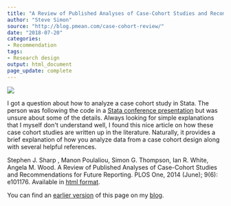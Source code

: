 ```yaml
---
title: "A Review of Published Analyses of Case-Cohort Studies and Recommendations for Future Reporting"
author: "Steve Simon"
source: "http://blog.pmean.com/case-cohort-review/"
date: "2018-07-20"
categories:
- Recommendation
tags:
- Research design
output: html_document
page_update: complete
---
```


![](http://www.pmean.com/new-images/18/case-cohort-review01.png)

<!---More--->

I got a question about how to analyze a case cohort study in Stata. The person was following the code in a [Stata conference presentation][nor1] but was unsure about some of the details. Always looking for simple explanations that I myself don't understand well, I found this nice article on how these case cohort studies are written up in the literature. Naturally, it provides a brief explanation of how you analyze data from a case cohort design along with several helpful references.

Stephen J. Sharp , Manon Poulaliou, Simon G. Thompson, Ian R. White, Angela M. Wood. A Review of Published Analyses of Case-Cohort Studies and Recommendations for Future Reporting. PLOS One, 2014 (June); 9(6): e101176. Available in [html format][sha1].

You can find an [earlier version][sim1] of this page on my [blog][sim2].

[sim1]: http://blog.pmean.com/case-cohort-review/
[sim2]: http://blog.pmean.com

[sha1]: http://journals.plos.org/plosone/article?id=10.1371/journal.pone.0101176
[nor1]: https://www.stata.com/meeting/nordic-and-baltic16/slides/norway16_johansson.pdf
